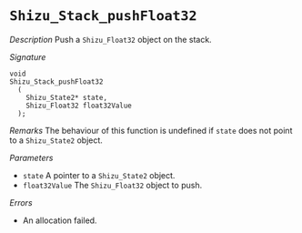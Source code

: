 # `Shizu_Stack_pushFloat32`

*Description*
Push a `Shizu_Float32` object on the stack.

*Signature*
```
void
Shizu_Stack_pushFloat32
  (
    Shizu_State2* state,
    Shizu_Float32 float32Value
  );
```

*Remarks*
The behaviour of this function is undefined if `state` does not point to a `Shizu_State2` object.

*Parameters*
- `state` A pointer to a `Shizu_State2` object.
- `float32Value` The `Shizu_Float32` object to push.

*Errors*
- An allocation failed.
